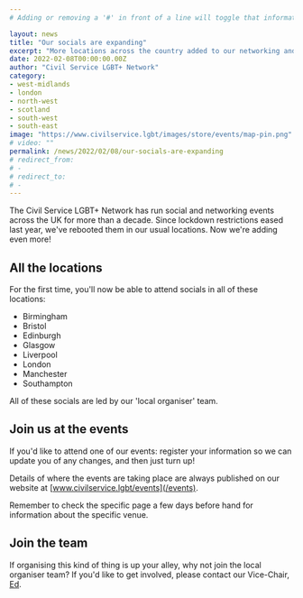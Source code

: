 ```yaml
---
# Adding or removing a '#' in front of a line will toggle that information off and on from being processed. 

layout: news
title: "Our socials are expanding"
excerpt: "More locations across the country added to our networking and social calendar."
date: 2022-02-08T00:00:00.00Z
author: "Civil Service LGBT+ Network"
category: 
- west-midlands
- london
- north-west
- scotland
- south-west
- south-east
image: "https://www.civilservice.lgbt/images/store/events/map-pin.png"
# video: ""
permalink: /news/2022/02/08/our-socials-are-expanding
# redirect_from: 
# - 
# redirect_to: 
# - 
---
```


The Civil Service LGBT+ Network has run social and networking events across the UK for more than a decade. Since lockdown restrictions eased last year, we've rebooted them in our usual locations. Now we're adding even more!

## All the locations

For the first time, you'll now be able to attend socials in all of these locations:

- Birmingham
- Bristol
- Edinburgh
- Glasgow
- Liverpool
- London
- Manchester
- Southampton

All of these socials are led by our 'local organiser' team.

## Join us at the events

If you'd like to attend one of our events: register your information so we can update you of any changes, and then just turn up! 

Details of where the events are taking place are always published on our website at [www.civilservice.lgbt/events](/events). 

Remember to check the specific page a few days before hand for information about the specific venue.

## Join the team

If organising this kind of thing is up your alley, why not join the local organiser team? If you'd like to get involved, please contact our Vice-Chair, [Ed](/team/ed).
